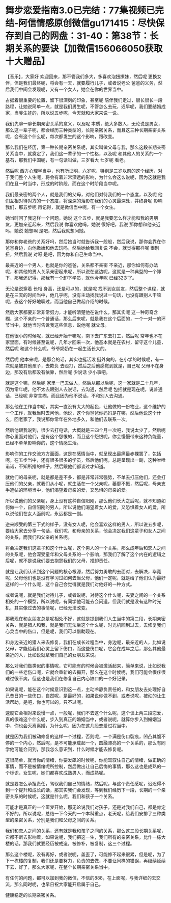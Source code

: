 # 舞步恋爱指南3.0已完结：77集视频已完结-阿信情感原创微信gu171415：尽快保存到自己的网盘：31-40：第38节：长期关系的要诀【加微信156066050获取十大赠品】

【音乐】，大家好 欢迎回来，那不管我们多大，多喜欢泡妞撩妹，然后呢 更换女伴，但是我们最终呢，将会有一天，就要履行儿子，或者说老公 爸爸的义务，然后我们中间会发现呢，又有一个女人，她会在你的世界当中。

占据着很重要的位置，留下很深刻的印象，甚至呢 陪伴我们走过，很长很长一段路程，让她说简单一点，就是我们男生呢，不管怎么去玩，迟早呢，我们要结婚成家，当爹生娃的，所以说五步呢，今天就和大家来说一说。

我们先聊一聊长期亲密关系的意义，以及呢 本质，绝大多数人，无论说是男女，那么这一辈子呢，都会经历三种类型的，长期亲密关系，而且这三种长期亲密关系呢，会有这个什么呢，每次都发生的这个影响，跟改变。

那么我们在经历，第一种长期亲密关系呢，其实叫做父母与我，那么这段长期亲密关系当中，就奠定了，我们这一辈子的一个性格，以及呢 和其他人的关系的一个基石，那我们中国呢，有一句话叫做，三岁看大 七岁呢 看老。

然后呢 西方心理学当中，也有所证明，六岁呢，特别是三岁以前的这个经历，对于我们整个人生呢，将会有着非常深远的影响，为什么会这么说呢，因为这就是我们在且一时当中，形成的时阶段，而在这个时阶段当中呢。

我们最亲密的两个人，就是我们的父母，对他们对待我们的一个态度，以及呢 他们互相对待对方的一个态度，将深深的落影在我们的心灵最深处，并终身呢 影响我们，那五步呢 再记得，就是微信当中呢，有一个女生。

她当时问了我这样一个问题，她说 这个五步，就是我要怎么样才能和我的男朋友，更加亲近起来，然后我说 你喜欢他吗，她说 很好吧，我说 那你想和他亲近吗，她说 她想啊 是吧，然后我就想问她。

那你和你老爸的关系好吗，然后她当时就告诉我一般般，然后我说，那你会靠在你爸爸身边，向他撒娇和他去玩吗，然后她给我回复说 不会，就觉得那样呢 很别扭，然后我说 对呀 是吧，因为你和自己生命当中。

最亲近的一个男人，也就是你的爸爸，关系都不亲密 不亲近，那你如何有办法呢，和其他的男人关系亲密起来呢，所以说在这边呢，这就是一种典型的一个卸下，那我还记得，那我有一个卸下学员，就他今年呢 已经32岁了。

无论是说穿着 长相 身高，还是可以的，就是呢 找不到女朋友，然后整个课程，就是在三天的时间当中，他几乎呢，没有主动找我说过一句话，也没有跟别人干嘛呢，去这个好好地聊过，而当他自己做起介绍的时候。

然后大家都要非常非常努力，才能听清楚他在说什么，那其实呢 这一种奇奇含糊，这个不亲的一个普通话，那么后来呢，就是我在这个后面的，一个一对一的环节当中，就他当时告诉我这些信息，说他呢 就父母。

在他很小的时候呢，就已经开始干嘛呢，南下去广东去打工，然后呢 常年也不在家里面，有时候甚至说呢，几年才回来一次，他基本就是在农村，留守这个儿童，然后呢 和这个什么呢，爷爷奶奶在一起生活长大的。

然后呢 他本来呢，是那会的话，其实也挺活泼 挺外向的，在小学的时候呢，有一次就是被其他孩子，去欺负 去殴打，然后之后他感觉到就是，自己呢 父母不在身边，那没有后都没有依靠，然后呢 少说话 少小事吧。

就是这个嘛，然后呢 家里一巴去做人，然后从那以后呢，这一家就是二十几年，因为常年呢，他不太去跟别人去说话，去沟通，然后呢 包括就是现在呢，说普通话，已经呢 非常含糊，而且因为他不说话，不和别人去沟通。

那么他在工作当中呢，其实一直没有太大的起色，让他做的一份物业，这个维护的一个工作，就我当时去问他，他说，这个你爸爸你妈妈是在哪，然后他说这个什么，回老家了，我说那你常年在外地多久，和他们去联系一次。

然后他跟我说到，很少去打电话，大概就是三四个月一次吧，我说太少了，然后呢 你心里面对他们，是有这个怨恨的，而且这个怨恨呢，你会慢慢带来这种负能量，已经不单单影响你的，这个情感生活。

影响你的工作交流方方面面，这是在感情当中，就呈现出最痛最赤裸罢了，包括呢，在五步当中，还有很多很多的学员，然后他们呢，总是呈现出一副，这种唯唯诺诺，不知所措的样子，然后跟他们都谈过才知道。

就他们的母亲呢，就是都是差不多，都是非常非常强势，不单去打压他们，还会打压他们的父亲，就我们从小呢，就生活在一个父亲呢，萎靡不振，然后呢，母亲支手遮帖的环境当中，他们渴望着母亲的爱，又恐惧的母亲的爱。

所以说他们的父亲呢，身上没有这种自信阳刚，那么他们长大之后呢，就不知道如何做一个，自信阳刚的男人，所以说他们渴望着女人的爱，又恐惧着女人的爱，所以说他们在女人面前呢，永远都是一副。

逆来顺受的第三下式的样子，没有女人呢，他会喜欢这样的男人，所以说五步呢，要给大家去分享一句话，我们呢，和母亲的关系，他会决定我们这辈子和女人之间的关系，而我们和父亲的关系呢。

将会决定我们这辈子和这个什么呢，这个男人的一个关系，那么成年后和恋人之间的关系呢，他会深受童年和父母关系的一个影响，那我们了解了这个内在的逻辑之后呢，就不是说我们要去抱怨我们的父母，推卸责任。

就是让我们认识到这个问题的核心根源，然后努力勇敢的去面对，去解决，毕竟呢，父母他们也是没有学习过如何去当父母，他们一定呢，就是给了他们认为最好这样的一个什么呢，这个自己会觉得就是我们对他好的一种方式。

或者说呢，就是我们对待儿子，或者说呢，对待这个什么呢，夫妻之间的一个关系相处的一个模型，所以说呢，有同学他可能去会问道，但我们就是没有这种时光机，其实像过去的事情呢，已经无法改变。

那我现在和女朋友总是呢相处不好，这就是提到我们人生当中的第二段，长期亲密关系，就是猎人和我，就是我们无法坐这个什么呢，时光机回到过去，去修复我们心灵当中的伤口，但是呢，我们可以借助现在。

和身边亲近的猎人来去修复，我们在成长过程当中，身边呢，最亲近的人，比如说父母，才能给我们心灵上留下伤口，而这些伤口呢，它会在成年之后，那么其他最亲近的人，比如说就拿我们自己的女朋友来说。

那么对我们做类似的事情呢，它可能有的时候会被激活起来，简单来说，比如说我们的一些老伤口呢，它就会重新的去揭开，那么在这个时候呢，我们可能会很疼很难过很不爽，但这也是我们在修复自己内心缺口的一个好记录。

如果说呢，能在这个时候意识到这一点，主动冷静负责任的，和女朋友去处理好自己昔日的一些伤口，自然呢，是最好的，如果说你做不到，或者说呢，被动的让生活帮助，是吧，你也可以的，只不过呢。

速度它会相对来说慢一点，一般呢，我们不去这个什么呢，这个谈上两三段恋爱，真的很难这个什么呢，步入到真正的婚姻当中，或者说呢，就算你步入到婚姻当中，你也会灭离离婚，为什么呢，因为在这几段恋爱过程当中。

就是因为我们被动修复的这样一个过程，否则呢，一个满是伤口裂痕，凹凸其腹不停的一个内心，然后呢，是不可能承载起一个，圆融漂亮的一个关系的，那么有同学他可能会问到，那我怎么意识到，什么时候才能去修复呢。

这很简单，就当你的情绪，你要发飙的时候呢，你能驾驭住自己的情绪，做正确的事情，而不是被情绪呢所控制，然后做出让自己后悔的事情，那么这也是成熟的一个标识，女生呢，她们都喜欢成熟男人，而成熟呢。

就是要怎么承担责任，驾驭我们自己的情绪，然后呢，与这个责任感呢，迟迟得不到一个提升和成长的话，那其实我们会发现，等到我们经历下一段，长期的一个亲密关系的时候呢，这就是什么呢，我们和孩子一个关系。

可能才是真正的一个噩梦开始，那无论说我们对孩子，还是对我们自己，都是肯定不好的，所以说呢，总结一下今天的一个本科重点，老天呢，给我们安排了三种类型的亲密关系，分别是我们和父母之间的关系。

我们和恋人之间的关系，还有就是我和孩子之间的关系，那么这三段长期关系呢，它都不断去影响着，如果说呢，我们把这一生，我们所有的亲密关系，比作一栋大楼的话，那我们就要经历被戒造，被修补，被复制，这三个过程。

那么这个楼呢，没有再好，或者说呢，盖歪了，可能修不起来很累，但是呢，为了下一栋楼的复制，我们还是要努力，负责的去做，不要让同样的错误，再继续延续下去，好了，那么大家呢，在整个长期亲密关系当中。

有任何的问题，都可以加到我的微信，不信的888，在上面呢，与我详细的去交流，那么同时呢，也早日祝大家能开启属于自己。

健康稳定的长期亲密关系。